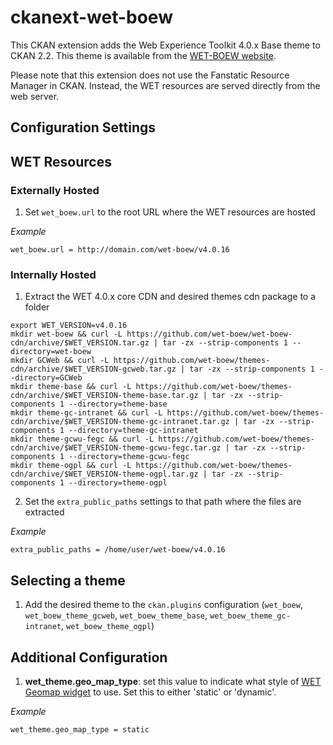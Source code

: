 
ckanext-wet-boew
================

This CKAN extension adds the Web Experience Toolkit 4.0.x Base theme to CKAN 2.2. This theme is available from the [WET-BOEW
website](http://wet-boew.github.io/wet-boew/docs/versions/dwnld-en.html).

Please note that this extension does not use the Fanstatic Resource Manager in CKAN. Instead, the WET resources are served
directly from the web server.

Configuration Settings
----------------------

## WET Resources ##

### Externally Hosted ###

1. Set `wet_boew.url` to the root URL where the WET resources are hosted

  *Example*

  ```
  wet_boew.url = http://domain.com/wet-boew/v4.0.16
  ```

### Internally Hosted  ###

1. Extract the WET 4.0.x core CDN and desired themes cdn package to a folder

  ```
  export WET_VERSION=v4.0.16
  mkdir wet-boew && curl -L https://github.com/wet-boew/wet-boew-cdn/archive/$WET_VERSION.tar.gz | tar -zx --strip-components 1 --directory=wet-boew
  mkdir GCWeb && curl -L https://github.com/wet-boew/themes-cdn/archive/$WET_VERSION-gcweb.tar.gz | tar -zx --strip-components 1 --directory=GCWeb
  mkdir theme-base && curl -L https://github.com/wet-boew/themes-cdn/archive/$WET_VERSION-theme-base.tar.gz | tar -zx --strip-components 1 --directory=theme-base
  mkdir theme-gc-intranet && curl -L https://github.com/wet-boew/themes-cdn/archive/$WET_VERSION-theme-gc-intranet.tar.gz | tar -zx --strip-components 1 --directory=theme-gc-intranet
  mkdir theme-gcwu-fegc && curl -L https://github.com/wet-boew/themes-cdn/archive/$WET_VERSION-theme-gcwu-fegc.tar.gz | tar -zx --strip-components 1 --directory=theme-gcwu-fegc
  mkdir theme-ogpl && curl -L https://github.com/wet-boew/themes-cdn/archive/$WET_VERSION-theme-ogpl.tar.gz | tar -zx --strip-components 1 --directory=theme-ogpl
  ```


2. Set the `extra_public_paths` settings to that path where the files are extracted

  *Example*

  ```
  extra_public_paths = /home/user/wet-boew/v4.0.16
  ```

## Selecting a theme ###

1. Add the desired theme to the `ckan.plugins` configuration (`wet_boew`, `wet_boew_theme_gcweb`, `wet_boew_theme_base`, `wet_boew_theme_gc-intranet`, `wet_boew_theme_ogpl`)


## Additional Configuration ##

1. **wet_theme.geo_map_type**: set this value to indicate what style of
[WET Geomap widget](http://wet-boew.github.io/wet-boew/docs/ref/geomap/geomap-en.html) to use. Set this to either
'static' or 'dynamic'.

  *Example*
   ```
   wet_theme.geo_map_type = static
   ```